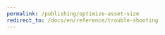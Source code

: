 ```yaml
---
permalink: /publishing/optimize-asset-size
redirect_to: /docs/en/reference/trouble-shooting
---
```

